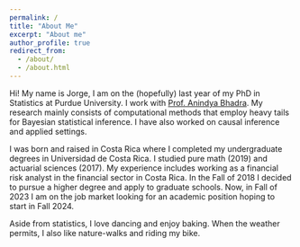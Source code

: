 ```yaml
---
permalink: /
title: "About Me"
excerpt: "About me"
author_profile: true
redirect_from: 
  - /about/
  - /about.html
---
```


Hi! My name is Jorge, I am on the (hopefully) last year of my PhD in Statistics at Purdue University. I work with [Prof. Anindya Bhadra](https://www.stat.purdue.edu/~bhadra/). My research mainly consists of computational methods that employ heavy tails for Bayesian statistical inference. I have also worked on causal inference and applied settings. 

I was born and raised in Costa Rica where I completed my undergraduate degrees in Universidad de Costa Rica. I studied pure math (2019) and actuarial sciences (2017). My experience includes working as a financial risk analyst in the financial sector in Costa Rica. In the Fall of 2018 I decided to pursue a higher degree and apply to graduate schools. Now, in Fall of 2023 I am on the job market looking for an academic position hoping to start in Fall 2024.

Aside from statistics, I love dancing and enjoy baking. When the weather permits, I also like nature-walks and riding my bike.

